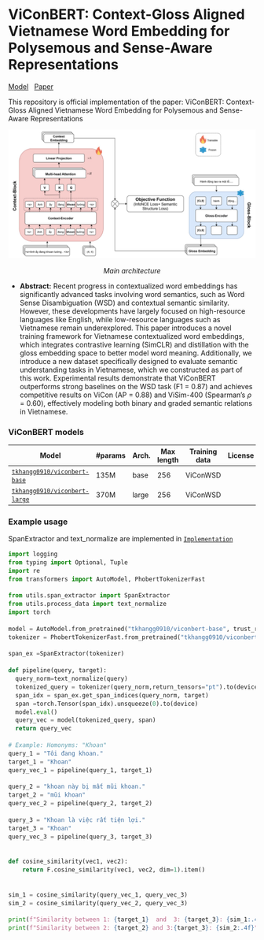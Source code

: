 # ViConBERT: Context-Gloss Aligned Vietnamese Word Embedding for Polysemous and Sense-Aware Representations
[Model](https://huggingface.co/tkhangg0910/viconbert-base)  $~$  [Paper](https://huggingface.co/tkhangg0910/viconbert-base)

This repository is official implementation of the paper: ViConBERT: Context-Gloss Aligned Vietnamese Word Embedding for Polysemous and Sense-Aware Representations

![](figs/architecture.jpg)
<p align="center"><em>Main architecture</em></p>

* **Abstract:**
Recent progress in contextualized word embeddings has significantly advanced tasks involving word semantics, such as Word Sense Disambiguation (WSD) and contextual semantic similarity. However, these developments have largely focused on high-resource languages like English, while low-resource languages such as Vietnamese remain underexplored. This paper introduces a novel training framework for Vietnamese contextualized word embeddings, which integrates contrastive learning (SimCLR) and distillation with the gloss embedding space to better model word meaning. Additionally, we introduce a new dataset specifically designed to evaluate semantic understanding tasks in Vietnamese, which we constructed as part of this work. Experimental results demonstrate that ViConBERT outperforms strong baselines on the WSD task (F1 = 0.87) and achieves competitive results on ViCon (AP = 0.88) and ViSim-400 (Spearman’s $\rho$ = 0.60), effectively modeling both binary and graded semantic relations in Vietnamese.



### ViConBERT models <a name="models2"></a>

Model | #params | Arch.	 | Max length | Training data | License
---|---|---|---|---|---
[`tkhangg0910/viconbert-base`](https://huggingface.co/tkhangg0910/viconbert-base) | 135M | base | 256 | ViConWSD 
[`tkhangg0910/viconbert-large`](https://huggingface.co/tkhangg0910/viconbert-large) | 370M | large | 256 | ViConWSD 
### Example usage <a name="usage2"></a>
SpanExtractor and text_normalize are implemented in [`Implementation`](https://github.com/tkhangg0910/ViConBERT/tree/main/utils) 
```python
import logging
from typing import Optional, Tuple
import re
from transformers import AutoModel, PhobertTokenizerFast

from utils.span_extractor import SpanExtractor
from utils.process_data import text_normalize
import torch

model = AutoModel.from_pretrained("tkhangg0910/viconbert-base", trust_remote_code=True)
tokenizer = PhobertTokenizerFast.from_pretrained("tkhangg0910/viconbert-base")

span_ex =SpanExtractor(tokenizer)

def pipeline(query, target):
  query_norm=text_normalize(query)
  tokenized_query = tokenizer(query_norm,return_tensors="pt").to(device)
  span_idx = span_ex.get_span_indices(query_norm, target)
  span =torch.Tensor(span_idx).unsqueeze(0).to(device)
  model.eval()
  query_vec = model(tokenized_query, span)
  return query_vec

# Example: Homonyms: "Khoan" 
query_1 = "Tôi đang khoan."
target_1 = "Khoan"
query_vec_1 = pipeline(query_1, target_1)

query_2 = "khoan này bị mất mũi khoan."
target_2 = "mũi khoan"
query_vec_2 = pipeline(query_2, target_2)

query_3 = "Khoan là việc rất tiện lợi."
target_3 = "Khoan"
query_vec_3 = pipeline(query_3, target_3)


def cosine_similarity(vec1, vec2):
    return F.cosine_similarity(vec1, vec2, dim=1).item()


sim_1 = cosine_similarity(query_vec_1, query_vec_3)
sim_2 = cosine_similarity(query_vec_2, query_vec_3)

print(f"Similarity between 1: {target_1}  and  3: {target_3}: {sim_1:.4f}")
print(f"Similarity between 2: {target_2} and 3:{target_3}: {sim_2:.4f}")
```
